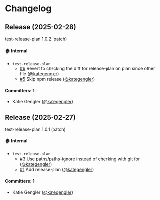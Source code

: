 # Changelog

## Release (2025-02-28)

test-release-plan 1.0.2 (patch)

#### :house: Internal
* `test-release-plan`
  * [#6](https://github.com/kategengler/test-release-plan/pull/6) Revert to checking the diff for release-plan on plan since other file ([@kategengler](https://github.com/kategengler))
  * [#5](https://github.com/kategengler/test-release-plan/pull/5) Skip npm release ([@kategengler](https://github.com/kategengler))

#### Committers: 1
- Katie Gengler ([@kategengler](https://github.com/kategengler))

## Release (2025-02-27)

test-release-plan 1.0.1 (patch)

#### :house: Internal
* `test-release-plan`
  * [#3](https://github.com/kategengler/test-release-plan/pull/3) Use paths/paths-ignore instead of checking with git for ([@kategengler](https://github.com/kategengler))
  * [#1](https://github.com/kategengler/test-release-plan/pull/1) Add release-plan ([@kategengler](https://github.com/kategengler))

#### Committers: 1
- Katie Gengler ([@kategengler](https://github.com/kategengler))
